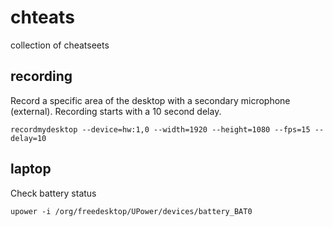 chteats
=======

collection of cheatseets

recording
---------

Record a specific area of the desktop with a secondary microphone (external).
Recording starts with a 10 second delay.

    recordmydesktop --device=hw:1,0 --width=1920 --height=1080 --fps=15 --delay=10

laptop
------

Check battery status

    upower -i /org/freedesktop/UPower/devices/battery_BAT0
